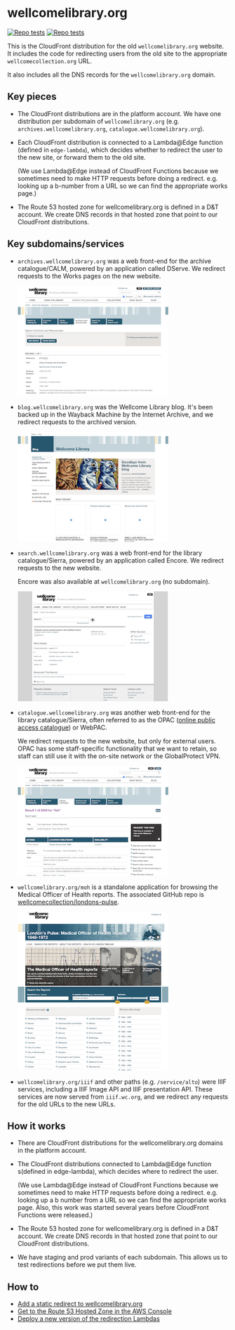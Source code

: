 # wellcomelibrary.org

[![Repo tests](https://img.shields.io/buildkite/31ad44a1e6bd7a592d4d21e7171f44962e52abe2cf7a6f8c3b/main.svg?label=repo%20tests)](https://buildkite.com/wellcomecollection/wellcome-library-repo-tests) [![Repo tests](https://img.shields.io/buildkite/a227d606a40aacf257533d40481f74f5ac1335ffa6477873ee/main.svg?label=redirects)](https://buildkite.com/wellcomecollection/wellcome-library-redirects)

This is the CloudFront distribution for the old `wellcomelibrary.org` website.
It includes the code for redirecting users from the old site to the appropriate `wellcomecollection.org` URL.

It also includes all the DNS records for the `wellcomelibrary.org` domain.

## Key pieces

*   The CloudFront distributions are in the platform account.
    We have one distribution per subdomain of `wellcomelibrary.org` (e.g. `archives.wellcomelibrary.org`, `catalogue.wellcomelibrary.org`).

*   Each CloudFront distribution is connected to a Lambda@Edge function (defined in `edge-lambda`), which decides whether to redirect the user to the new site, or forward them to the old site.

    (We use Lambda@Edge instead of CloudFront Functions because we sometimes need to make HTTP requests before doing a redirect.
    e.g. looking up a b-number from a URL so we can find the appropriate works page.)

*   The Route 53 hosted zone for wellcomelibrary.org is defined in a D&T account.
    We create DNS records in that hosted zone that point to our CloudFront distributions.

## Key subdomains/services

*   `archives.wellcomelibrary.org` was a web front-end for the archive catalogue/CALM, powered by an application called DServe.
    We redirect requests to the Works pages on the new website.

    <a href="screenshots/archives.wl.org-screenshot.png">
      <img src="screenshots/archives.wl.org-thumbnail.png" alt="Screenshot of archives.wellcomelibrary.org">
    </a>

*   `blog.wellcomelibrary.org` was the Wellcome Library blog.
    It's been backed up in the Wayback Machine by the Internet Archive, and we redirect requests to the archived version.

    <a href="screenshots/blog.wl.org-screenshot.png">
      <img src="screenshots/blog.wl.org-thumbnail.png" alt="Screenshot of blog.wellcomelibrary.org">
    </a>

*   `search.wellcomelibrary.org` was a web front-end for the library catalogue/Sierra, powered by an application called Encore.
    We redirect requests to the new website.

    Encore was also available at `wellcomelibrary.org` (no subdomain).

    <a href="screenshots/search.wl.org-screenshot.png">
      <img src="screenshots/search.wl.org-thumbnail.png" alt="Screenshot of search.wellcomelibrary.org">
    </a>

*   `catalogue.wellcomelibrary.org` was another web front-end for the library catalogue/Sierra, often referred to as the OPAC ([online public access catalogue][opac]) or WebPAC.
    
    We redirect requests to the new website, but only for external users.
    OPAC has some staff-specific functionality that we want to retain, so staff can still use it with the on-site network or the GlobalProtect VPN.

    <a href="screenshots/catalogue.wl.org-screenshot.png">
      <img src="screenshots/catalogue.wl.org-thumbnail.png" alt="Screenshot of catalogue.wellcomelibrary.org">
    </a>

*   `wellcomelibrary.org/moh` is a standalone application for browsing the Medical Officer of Health reports.
    The associated GitHub repo is [wellcomecollection/londons-pulse](https://github.com/wellcomecollection/londons-pulse).

    <a href="screenshots/moh-screenshot.png">
      <img src="screenshots/moh-thumbnail.png" alt="Screenshot of wellcomelibrary.org/moh">
    </a>

*   `wellcomelibrary.org/iiif` and other paths (e.g. `/service/alto`) were IIIF services, including a IIIF Image API and IIIF presentation API.
    These services are now served from `iiif.wc.org`, and we redirect any requests for the old URLs to the new URLs.

[opac]: https://en.wikipedia.org/wiki/Online_public_access_catalog

## How it works

*   There are CloudFront distributions for the wellcomelibrary.org domains in the platform account.

*   The CloudFront distributions connected to Lambda@Edge function s(defined in edge-lambda), which decides where to redirect the user.

    (We use Lambda@Edge instead of CloudFront Functions because we sometimes need to make HTTP requests before doing a redirect. e.g. looking up a b number from a URL so we can find the appropriate works page. Also, this work was started several years before CloudFront Functions were released.)

*   The Route 53 hosted zone for wellcomelibrary.org is defined in a D&T account. We create DNS records in that hosted zone that point to our CloudFront distributions.

*   We have staging and prod variants of each subdomain.
    This allows us to test redirections before we put them live.

## How to

*   [Add a static redirect to wellcomelibrary.org](docs/add-static-redirect.md)
*   [Get to the Route 53 Hosted Zone in the AWS Console](docs/route53-hosted-zone.md)
*   [Deploy a new version of the redirection Lambdas](docs/deploy-redirect-lambda.md)
